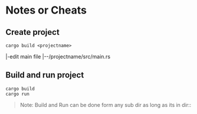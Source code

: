 # Notes or Cheats

## Create project
```
cargo build <projectname>
```
|-edit main file
|--/projectname/src/main.rs

## Build and run project
```
cargo build
cargo run
```
> Note: Build and Run can be done form any sub dir as long as its in dir::<projectname>
